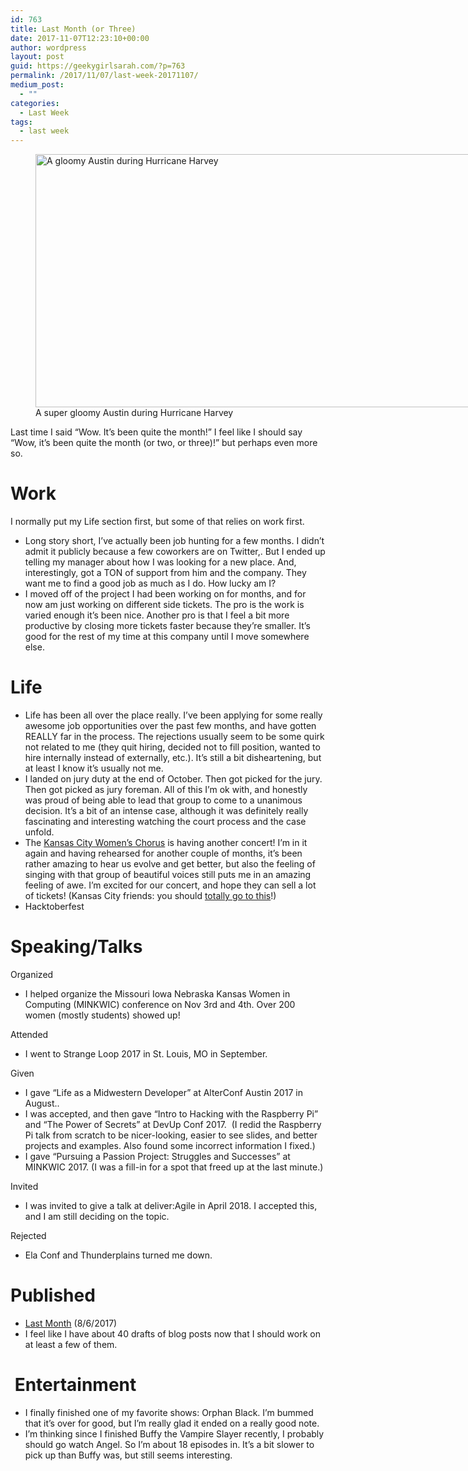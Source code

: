 ```yaml
---
id: 763
title: Last Month (or Three)
date: 2017-11-07T12:23:10+00:00
author: wordpress
layout: post
guid: https://geekygirlsarah.com/?p=763
permalink: /2017/11/07/last-week-20171107/
medium_post:
  - ""
categories:
  - Last Week
tags:
  - last week
---
```

<figure id="attachment_767" aria-describedby="caption-attachment-767" style="width: 720px" class="wp-caption aligncenter"><img class="size-large wp-image-767" src="https://geekygirlsarah.com/wp-content/uploads/2017/08/IMG_20170828_114241-1024x576.jpg" alt="A gloomy Austin during Hurricane Harvey" width="720" height="405" /><figcaption id="caption-attachment-767" class="wp-caption-text">A super gloomy Austin during Hurricane Harvey</figcaption></figure>

Last time I said &#8220;Wow. It&#8217;s been quite the month!&#8221; I feel like I should say &#8220;Wow, it&#8217;s been quite the month (or two, or three)!&#8221; but perhaps even more so.

# Work

I normally put my Life section first, but some of that relies on work first.

  * Long story short, I&#8217;ve actually been job hunting for a few months. I didn&#8217;t admit it publicly because a few coworkers are on Twitter,. But I ended up telling my manager about how I was looking for a new place. And, interestingly, got a TON of support from him and the company. They want me to find a good job as much as I do. How lucky am I?
  * I moved off of the project I had been working on for months, and for now am just working on different side tickets. The pro is the work is varied enough it&#8217;s been nice. Another pro is that I feel a bit more productive by closing more tickets faster because they&#8217;re smaller. It&#8217;s good for the rest of my time at this company until I move somewhere else.

# Life

  * Life has been all over the place really. I&#8217;ve been applying for some really awesome job opportunities over the past few months, and have gotten REALLY far in the process. The rejections usually seem to be some quirk not related to me (they quit hiring, decided not to fill position, wanted to hire internally instead of externally, etc.). It&#8217;s still a bit disheartening, but at least I know it&#8217;s usually not me.
  * I landed on jury duty at the end of October. Then got picked for the jury. Then got picked as jury foreman. All of this I&#8217;m ok with, and honestly was proud of being able to lead that group to come to a unanimous decision. It&#8217;s a bit of an intense case, although it was definitely really fascinating and interesting watching the court process and the case unfold.
  * The <a href="http://www.kcwomenschorus.org/" target="_blank" rel="noopener noreferrer">Kansas City Women&#8217;s Chorus</a> is having another concert! I&#8217;m in it again and having rehearsed for another couple of months, it&#8217;s been rather amazing to hear us evolve and get better, but also the feeling of singing with that group of beautiful voices still puts me in an amazing feeling of awe. I&#8217;m excited for our concert, and hope they can sell a lot of tickets! (Kansas City friends: you should <a href="https://app.arts-people.com/index.php?ticketing=kcwc" target="_blank" rel="noopener noreferrer">totally go to this</a>!)
  * Hacktoberfest

# Speaking/Talks

Organized

  * I helped organize the Missouri Iowa Nebraska Kansas Women in Computing (MINKWIC) conference on Nov 3rd and 4th. Over 200 women (mostly students) showed up!

Attended

  * I went to Strange Loop 2017 in St. Louis, MO in September.

Given

  * I gave &#8220;Life as a Midwestern Developer&#8221; at AlterConf Austin 2017 in August..
  * I was accepted, and then gave &#8220;Intro to Hacking with the Raspberry Pi&#8221; and &#8220;The Power of Secrets&#8221; at DevUp Conf 2017.  (I redid the Raspberry Pi talk from scratch to be nicer-looking, easier to see slides, and better projects and examples. Also found some incorrect information I fixed.)
  * I gave &#8220;Pursuing a Passion Project: Struggles and Successes&#8221; at MINKWIC 2017. (I was a fill-in for a spot that freed up at the last minute.)

Invited

  * I was invited to give a talk at deliver:Agile in April 2018. I accepted this, and I am still deciding on the topic.

Rejected

  * Ela Conf and Thunderplains turned me down.

# Published

  * [Last Month](https://geekygirlsarah.com/2017/08/06/last-month-20170806/) (8/6/2017)
  * I feel like I have about 40 drafts of blog posts now that I should work on at least a few of them.

#  Entertainment

  * I finally finished one of my favorite shows: Orphan Black. I&#8217;m bummed that it&#8217;s over for good, but I&#8217;m really glad it ended on a really good note.
  * I&#8217;m thinking since I finished Buffy the Vampire Slayer recently, I probably should go watch Angel. So I&#8217;m about 18 episodes in. It&#8217;s a bit slower to pick up than Buffy was, but still seems interesting.

#